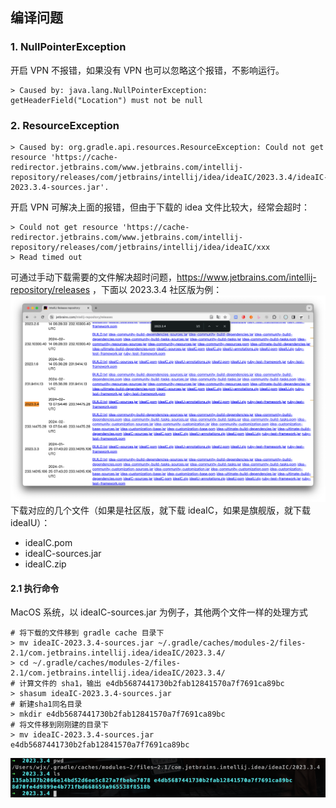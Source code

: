 ## 编译问题

### 1. NullPointerException
开启 VPN 不报错，如果没有 VPN 也可以忽略这个报错，不影响运行。
```text
> Caused by: java.lang.NullPointerException: getHeaderField("Location") must not be null
```
### 2. ResourceException
```text
> Caused by: org.gradle.api.resources.ResourceException: Could not get resource 'https://cache-redirector.jetbrains.com/www.jetbrains.com/intellij-repository/releases/com/jetbrains/intellij/idea/ideaIC/2023.3.4/ideaIC-2023.3.4-sources.jar'.
```
开启 VPN 可解决上面的报错，但由于下载的 idea 文件比较大，经常会超时：
```text
> Could not get resource 'https://cache-redirector.jetbrains.com/www.jetbrains.com/intellij-repository/releases/com/jetbrains/intellij/idea/ideaIC/xxx
> Read timed out
```
可通过手动下载需要的文件解决超时问题，https://www.jetbrains.com/intellij-repository/releases ，下面以 2023.3.4 社区版为例：
![img.png](img/build/1.png)
下载对应的几个文件（如果是社区版，就下载 ideaIC，如果是旗舰版，就下载 ideaIU）： 
- ideaIC.pom
- ideaIC-sources.jar
- ideaIC.zip

#### 2.1 执行命令
MacOS 系统，以 ideaIC-sources.jar 为例子，其他两个文件一样的处理方式
```shell
# 将下载的文件移到 gradle cache 目录下
> mv ideaIC-2023.3.4-sources.jar ~/.gradle/caches/modules-2/files-2.1/com.jetbrains.intellij.idea/ideaIC/2023.3.4/
> cd ~/.gradle/caches/modules-2/files-2.1/com.jetbrains.intellij.idea/ideaIC/2023.3.4/
# 计算文件的 sha1，输出 e4db5687441730b2fab12841570a7f7691ca89bc
> shasum ideaIC-2023.3.4-sources.jar
# 新建sha1同名目录
> mkdir e4db5687441730b2fab12841570a7f7691ca89bc
# 将文件移到刚刚建的目录下
> mv ideaIC-2023.3.4-sources.jar e4db5687441730b2fab12841570a7f7691ca89bc
```
![img.png](img/build/2.png)